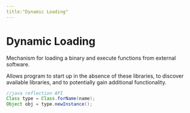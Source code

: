 ```yaml
---
title:"Dynamic Loading"
---
```

# Dynamic Loading
Mechanism for loading a binary and execute functions from external software.

Allows program to start up in the absence of these libraries, to discover available libraries, and to potentially gain additional functionality.

```java
//java reflection API
Class type = Class.forName(name);
Object obj = type.newInstance();
```
